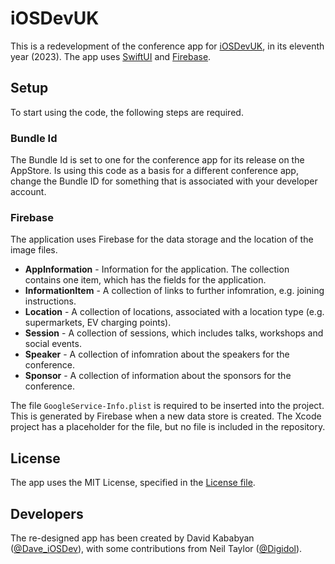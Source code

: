 # iOSDevUK
This is a redevelopment of the conference app for [iOSDevUK](https://www.iosdevuk.com), in its eleventh year (2023). 
The app uses [SwiftUI](https://developer.apple.com/xcode/swiftui/) and [Firebase](https://firebase.google.com/).

## Setup

To start using the code, the following steps are required. 

### Bundle Id

The Bundle Id is set to one for the conference app for its release on the AppStore. 
Is using this code as a basis for a different conference app, change the Bundle ID for something that is associated with your developer account.

### Firebase

The application uses Firebase for the data storage and the location of the image files.

* **AppInformation** - Information for the application. The collection contains one item, which has the fields for the application. 
* **InformationItem** - A collection of links to further infomration, e.g. joining instructions.
* **Location** - A collection of locations, associated with a location type (e.g. supermarkets, EV charging points).
* **Session** - A collection of sessions, which includes talks, workshops and social events.
* **Speaker** - A collection of infomration about the speakers for the conference.
* **Sponsor** - A collection of information about the sponsors for the conference.

The file `GoogleService-Info.plist` is required to be inserted into the project. 
This is generated by Firebase when a new data store is created. The Xcode project has a placeholder for the file, but no file is included in the repository.

## License

The app uses the MIT License, specified in the [License file](LICENSE).

## Developers

The re-designed app has been created by David Kababyan ([@Dave_iOSDev](https://twitter.com/Dave_iOSDev)), with some contributions from Neil Taylor ([@Digidol](https://twitter.com/digidol)).
